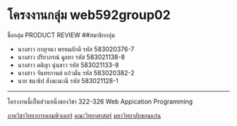 # โครงงานกลุ่ม web592group02
ชื่อกลุ่ม PRODUCT REVIEW
##สมาชิกกลุ่ม
- นางสาว กาญจนา พรหมภักดี รหัส 583020376-7
- นางสาว ปรียาภรณ์ มูลทา รหัส 583021138-8
- นางสาว ตติญา นุ่นขาว รหัส 583021133-8
- นางสาว จันทรกานต์ แก้วมั่น รหัส 583020382-2
- นาย ชนาธิป สังฆะมะณี รหัส 583021128-1

<hr>
โครงงานนี้เป็นส่วนหนึ่งของวิชา 322-326 Web Appication Programming

[ภาควิชาวิทยาการคอมพิวเตอร์](http://www.cs.kku.ac.th/)
[คณะวิทยาศาสตร์](http://www.sc.kku.ac.th/)
[มหาวิทยาลัยขอนแก่น](http://www.kku.ac.th/)

